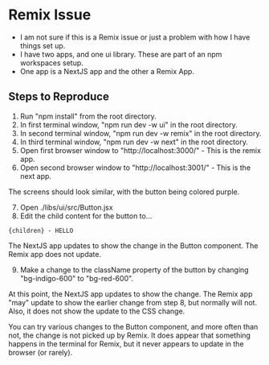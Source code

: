 # Remix Issue

- I am not sure if this is a Remix issue or just a problem with how I have things set up.
- I have two apps, and one ui library. These are part of an npm workspaces setup.
- One app is a NextJS app and the other a Remix App.

## Steps to Reproduce

1. Run "npm install" from the root directory.
2. In first terminal window, "npm run dev -w ui" in the root directory.
3. In second terminal window, "npm run dev -w remix" in the root directory.
4. In third terminal window, "npm run dev -w next" in the root directory.
5. Open first browser window to "http://localhost:3000/" - This is the remix app.
6. Open second browser window to "http://localhost:3001/" - This is the next app.

The screens should look similar, with the button being colored purple.

7. Open ./libs/ui/src/Button.jsx
8. Edit the child content for the button to...

```
{children} - HELLO
```

The NextJS app updates to show the change in the Button component. The Remix app does not update.

9. Make a change to the className property of the button by changing "bg-indigo-600" to "bg-red-600".

At this point, the NextJS app updates to show the change. The Remix app "may" update to show the earlier change from step 8, but normally will not. Also, it does not show the update to the CSS change.

You can try various changes to the Button component, and more often than not, the change is not picked up by Remix. It does appear that something happens in the terminal for Remix, but it never appears to update in the browser (or rarely).
